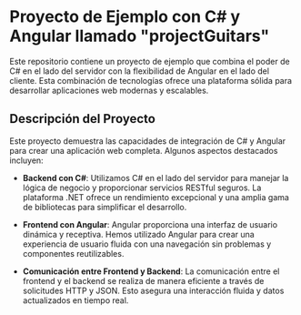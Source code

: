# Proyecto de Ejemplo con C# y Angular llamado "projectGuitars"

Este repositorio contiene un proyecto de ejemplo que combina el poder de C# en el lado del servidor con la flexibilidad de Angular en el lado del cliente. Esta combinación de tecnologías ofrece una plataforma sólida para desarrollar aplicaciones web modernas y escalables.

## Descripción del Proyecto

Este proyecto demuestra las capacidades de integración de C# y Angular para crear una aplicación web completa. Algunos aspectos destacados incluyen:

- **Backend con C#**: Utilizamos C# en el lado del servidor para manejar la lógica de negocio y proporcionar servicios RESTful seguros. La plataforma .NET ofrece un rendimiento excepcional y una amplia gama de bibliotecas para simplificar el desarrollo.

- **Frontend con Angular**: Angular proporciona una interfaz de usuario dinámica y receptiva. Hemos utilizado Angular para crear una experiencia de usuario fluida con una navegación sin problemas y componentes reutilizables.

- **Comunicación entre Frontend y Backend**: La comunicación entre el frontend y el backend se realiza de manera eficiente a través de solicitudes HTTP y JSON. Esto asegura una interacción fluida y datos actualizados en tiempo real.
